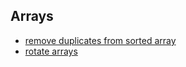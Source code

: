 ## Arrays
- [remove duplicates from sorted array](https://leetcode.com/problems/remove-duplicates-from-sorted-array/)
- [rotate arrays](https://leetcode.com/problems/rotate-array/)
